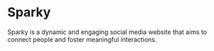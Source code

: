 # Sparky
Sparky is a dynamic and engaging social media website that aims to connect people and foster meaningful interactions.
